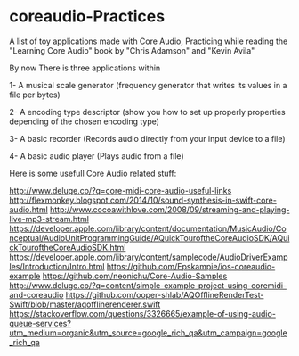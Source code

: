 # coreaudio-Practices
A list of toy applications made with Core Audio, Practicing while reading the "Learning Core Audio" book by "Chris Adamson" and "Kevin Avila"

By now There is three applications within

1- A musical scale generator (frequency generator that writes its values in a file per bytes)


2- A encoding type descriptor (show you how to set up properly properties depending of the chosen encoding type)


3- A basic recorder (Records audio directly from your input device to a file)


4- A basic audio player (Plays audio from a file)



Here is some usefull Core Audio related stuff:

http://www.deluge.co/?q=core-midi-core-audio-useful-links
http://flexmonkey.blogspot.com/2014/10/sound-synthesis-in-swift-core-audio.html
http://www.cocoawithlove.com/2008/09/streaming-and-playing-live-mp3-stream.html
https://developer.apple.com/library/content/documentation/MusicAudio/Conceptual/AudioUnitProgrammingGuide/AQuickTouroftheCoreAudioSDK/AQuickTouroftheCoreAudioSDK.html
https://developer.apple.com/library/content/samplecode/AudioDriverExamples/Introduction/Intro.html
https://github.com/Epskampie/ios-coreaudio-example
https://github.com/neonichu/Core-Audio-Samples
http://www.deluge.co/?q=content/simple-example-project-using-coremidi-and-coreaudio
https://github.com/ooper-shlab/AQOfflineRenderTest-Swift/blob/master/aqofflinerenderer.swift
https://stackoverflow.com/questions/3326665/example-of-using-audio-queue-services?utm_medium=organic&utm_source=google_rich_qa&utm_campaign=google_rich_qa
